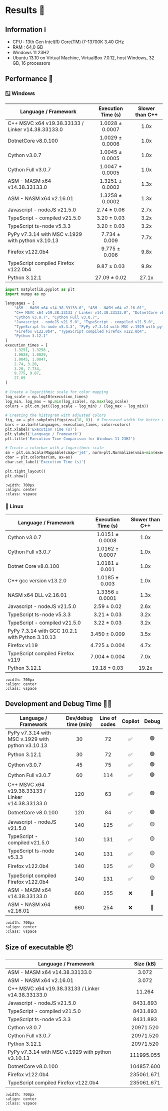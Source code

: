 # Results 🥇

## Information ℹ️
- CPU : 13th Gen Intel(R) Core(TM) i7-13700K   3.40 GHz
- RAM : 64,0 GB
- Windows 11 23H2
- Ubuntu 13.10 on Virtual Machine, VirtualBox 7.0.12, host Windows, 32 GB, 16 processors
## Performance 🚩
### 🪟 Windows

| Language / Framework                              | Execution Time (s) | Slower than C++ |
| ------------------------------------------------- | :----------------: | :-------------: |
| C++ MSVC x64 v19.38.33133 / Linker v14.38.33133.0 |  1.0028 ± 0.0007   |      1.0x       |
| DotnetCore v8.0.100                               |  1.0029 ± 0.0006   |      1.0x       |
| Cython v3.0.7                                     |  1.0045 ± 0.0005   |      1.0x       |
| Cython Full v3.0.7                                |  1.0047 ± 0.0005   |      1.0x       |
| ASM - MASM x64 v14.38.33133.0                     |  1.3251 ± 0.0002   |      1.3x       |
| ASM - NASM x64 v2.16.01                           |  1.3258 ± 0.0002   |      1.3x       |
| Javascript - nodeJS v21.5.0                       |    2.74 ± 0.06     |      2.7x       |
| TypeScript - compiled v21.5.0                     |    3.20 ± 0.03     |      3.2x       |
| TypeScript ts-node v5.3.3                         |    3.20 ± 0.03     |      3.2x       |
| PyPy v7.3.14 with MSC v.1929 with python v3.10.13 |   7.734 ± 0.009    |      7.7x       |
| Firefox v122.0b4                                  |   9.775 ± 0.006    |      9.8x       |
| TypeScript compiled Firefox v122.0b4              |    9.87 ± 0.03     |      9.9x       |
| Python 3.12.1                                     |    27.09 ± 0.02    |      27.1x      |

```python
import matplotlib.pyplot as plt  
import numpy as np  
  
languages = [  
    "ASM - MASM x64 v14.38.33133.0", "ASM - NASM x64 v2.16.01",  
    "C++ MSVC x64 v19.38.33133 / Linker v14.38.33133.0", "DotnetCore v8.0.100",  
    "Cython v3.0.7", "Cython Full v3.0.7",  
    "Javascript - nodeJS v21.5.0", "TypeScript - compiled v21.5.0",  
    "TypeScript ts-node v5.3.3", "PyPy v7.3.14 with MSC v.1929 with python v3.10.13",  
    "Firefox v122.0b4", "TypeScript compiled Firefox v122.0b4",  
    "Python 3.12.1"  
]  
execution_times = [  
    1.3251, 1.3258 ,  
    1.0028, 1.0029,  
    1.0045, 1.0047,  
    2.74, 3.20,  
    3.20, 7.734,  
    9.775, 9.87,  
    27.09  
]  
  
# Create a logarithmic scale for color mapping  
log_scale = np.log10(execution_times)  
log_min, log_max = np.min(log_scale), np.max(log_scale)  
colors = plt.cm.jet((log_scale - log_min) / (log_max - log_min))  
  
# Creating the histogram with adjusted colors  
fig, ax = plt.subplots(figsize=(18, 8))  # Increased width for better visibility  
bars = ax.barh(languages, execution_times, color=colors)  
plt.xlabel('Execution Time (s)')  
plt.ylabel('Language / Framework')  
plt.title('Execution Time Comparison for Windows 11 23H2')  
  
# Create a colorbar with a logarithmic scale  
sm = plt.cm.ScalarMappable(cmap='jet', norm=plt.Normalize(vmin=min(execution_times), vmax=max(execution_times)))  
cbar = plt.colorbar(sm, ax=ax)  
cbar.set_label('Execution Time (s)')  
  
plt.tight_layout()  
plt.show()
```

```{image} ../../_static/_medias/it/fibo/result1.png
:width: 700px
:align: center
:class: vspace
```

### 🐧 Linux
| Language / Framework                            | Execution Time (s) | Slower than C++ |
| ----------------------------------------------- | :----------------: | :-------------: |
| Cython v3.0.7                                   |  1.0151 ± 0.0008   |      1.0x       |
| Cython Full v3.0.7                              |  1.0162 ± 0.0007   |      1.0x       |
| Dotnet Core v8.0.100                            |   1.0181 ± 0.001   |      1.0x       |
| C++ gcc version v13.2.0                         |   1.0185 ± 0.003   |      1.0x       |
| NASM x64 DLL v2.16.01                           |  1.3356 ± 0.0001   |      1.3x       |
| Javascript - nodeJS v21.5.0                     |    2.59 ± 0.02     |      2.6x       |
| TypeScript ts-node v5.3.3                       |    3.21 ± 0.03     |      3.2x       |
| TypeScript - compiled v21.5.0                   |    3.22 ± 0.03     |      3.2x       |
| PyPy 7.3.14 with GCC 10.2.1 with Python 3.10.13 |   3.450 ± 0.009    |      3.5x       |
| Firefox v119                                    |   4.725 ± 0.004    |      4.7x       |
| TypeScript compiled Firefox v119                |   7.004 ± 0.004    |      7.0x       |
| Python 3.12.1                                   |    19.18 ± 0.03    |      19.2x      |

```{image} ../../_static/_medias/it/fibo/result2.png
:width: 700px
:align: center
:class: vspace
```

## Development and Debug Time 🧑‍💻

| Language / Framework                              | Dev/debug time (min) | Line of codes | Copilot | Debug |
| ------------------------------------------------- |:--------------------:|:-------------:|:-------:|:-----:|
| PyPy v7.3.14 with MSC v.1929 with python v3.10.13 |          30          |      72       |   ✅    |  🟢   |
| Python 3.12.1                                     |          30          |      72       |   ✅    |  🟢   |
| Cython v3.0.7                                     |          45          |      75       |   ✅    |  🟢   |
| Cython Full v3.0.7                                |          60          |      114      |   ✅    |  🟢   |
| C++ MSVC x64 v19.38.33133 / Linker v14.38.33133.0 |         120          |      63       |   ✅    |  🟢   |
| DotnetCore v8.0.100                               |         120          |      84       |   ✅    |  🟢   |
| Javascript - nodeJS v21.5.0                       |         140          |      125      |   ✅    |  🟡   |
| TypeScript - compiled v21.5.0                     |         140          |      131      |   ✅    |  🟡   |
| TypeScript ts-node v5.3.3                         |         140          |      131      |   ✅    |  🟡   |
| Firefox v122.0b4                                  |         140          |      125      |   ✅    |  🟡   |
| TypeScript compiled Firefox v122.0b4              |         140          |      131      |   ✅    |  🟡   |
| ASM - MASM x64 v14.38.33133.0                     |         660          |      255      |   ❌    |  🔴   |
| ASM - NASM x64 v2.16.01                           |         660          |      254      |   ❌    |  🔴   |

```{image} ../../_static/_medias/it/fibo/result3.png
:width: 700px
:align: center
:class: vspace
```

## Size of executable 📦

| Language / Framework                              | Size (kB)  | 
| ------------------------------------------------- |:----------:|
| ASM - MASM x64 v14.38.33133.0                     |   3.072    |
| ASM - NASM x64 v2.16.01                           |   3.072    |
| C++ MSVC x64 v19.38.33133 / Linker v14.38.33133.0 |   11.264   |
| Javascript - nodeJS v21.5.0                       |  8431.893  |
| TypeScript - compiled v21.5.0                     |  8431.893  |
| TypeScript ts-node v5.3.3                         |  8431.893  |
| Cython v3.0.7                                     | 20971.520  |
| Cython Full v3.0.7                                | 20971.520  |
| Python 3.12.1                                     | 20971.520  |
| PyPy v7.3.14 with MSC v.1929 with python v3.10.13 | 111995.055 |
| DotnetCore v8.0.100                               | 104857.600 |
| Firefox v122.0b4                                  | 235061.671 |
| TypeScript compiled Firefox v122.0b4              | 235061.671 |

```{image} ../../_static/_medias/it/fibo/result4.png
:width: 700px
:align: center
:class: vspace
```